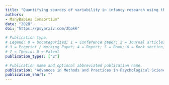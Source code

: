 ```yaml
---
title: "Quantifying sources of variability in infancy research using the infant-directed-speech preference"
authors: 
- ManyBabies Consortium"
date: "2020"
doi: "https://psyarxiv.com/3bak6"

# Publication type.
# Legend: 0 = Uncategorized; 1 = Conference paper; 2 = Journal article;
# 3 = Preprint / Working Paper; 4 = Report; 5 = Book; 6 = Book section;
# 7 = Thesis; 8 = Patent
publication_types: ["2"]

# Publication name and optional abbreviated publication name.
publication: "Advances in Methods and Practices in Psychological Science, 3(1), pp. 24-52"
publication_short: ""
---
```

